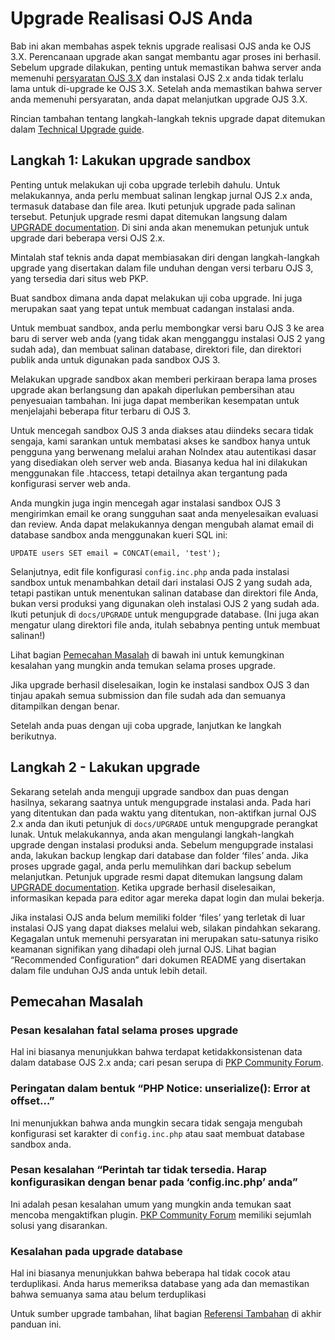 # Upgrade Realisasi OJS Anda

Bab ini akan membahas aspek teknis upgrade realisasi OJS anda ke OJS 3.X. Perencanaan upgrade akan sangat membantu agar proses ini berhasil. Sebelum upgrade dilakukan, penting untuk memastikan bahwa server anda memenuhi [persyaratan OJS 3.X](https://pkp.sfu.ca/ojs/README) dan instalasi OJS 2.x anda tidak terlalu lama untuk di-upgrade ke OJS 3.X. Setelah anda memastikan bahwa server anda memenuhi persyaratan, anda dapat melanjutkan upgrade OJS 3.X.

Rincian tambahan tentang langkah-langkah teknis upgrade dapat ditemukan dalam [Technical Upgrade guide](/dev/upgrade-guide/).

## Langkah 1: Lakukan upgrade sandbox

Penting untuk melakukan uji coba upgrade terlebih dahulu. Untuk melakukannya, anda perlu membuat salinan lengkap jurnal OJS 2.x anda, termasuk database dan file area. Ikuti petunjuk upgrade pada salinan tersebut. Petunjuk upgrade resmi dapat ditemukan langsung dalam [UPGRADE documentation](https://pkp.sfu.ca/ojs/UPGRADE). Di sini anda akan menemukan petunjuk untuk upgrade dari beberapa versi OJS 2.x.

Mintalah staf teknis anda dapat membiasakan diri dengan langkah-langkah upgrade yang disertakan dalam file unduhan dengan versi terbaru OJS 3, yang tersedia dari situs web PKP.

Buat sandbox dimana anda dapat melakukan uji coba upgrade. Ini juga merupakan saat yang tepat untuk membuat cadangan instalasi anda.

Untuk membuat sandbox, anda perlu membongkar versi baru OJS 3 ke area baru di server web anda (yang tidak akan mengganggu instalasi OJS 2 yang sudah ada), dan membuat salinan database, direktori file, dan direktori publik anda untuk digunakan pada sandbox OJS 3.

Melakukan upgrade sandbox akan memberi perkiraan berapa lama proses upgrade akan berlangsung dan apakah diperlukan pembersihan atau penyesuaian tambahan. Ini juga dapat memberikan kesempatan untuk menjelajahi beberapa fitur terbaru di OJS 3.

Untuk mencegah sandbox OJS 3 anda diakses atau diindeks secara tidak sengaja, kami sarankan untuk membatasi akses ke sandbox hanya untuk pengguna yang berwenang melalui arahan NoIndex atau autentikasi dasar yang disediakan oleh server web anda. Biasanya kedua hal ini dilakukan menggunakan file .htaccess, tetapi detailnya akan tergantung pada konfigurasi server web anda.

Anda mungkin juga ingin mencegah agar instalasi sandbox OJS 3 mengirimkan email ke orang sungguhan saat anda menyelesaikan evaluasi dan review. Anda dapat melakukannya dengan mengubah alamat email di database sandbox anda menggunakan kueri SQL ini:

`UPDATE users SET email = CONCAT(email, 'test');`

Selanjutnya, edit file konfigurasi `config.inc.php` anda pada instalasi sandbox untuk menambahkan detail dari instalasi OJS 2 yang sudah ada, tetapi pastikan untuk menentukan salinan database dan direktori file Anda, bukan versi produksi yang digunakan oleh instalasi OJS 2 yang sudah ada. Ikuti petunjuk di `docs/UPGRADE` untuk mengupgrade database. (Ini juga akan mengatur ulang direktori file anda, itulah sebabnya penting untuk membuat salinan!)

Lihat bagian [Pemecahan Masalah](#troubleshooting) di bawah ini untuk kemungkinan kesalahan yang mungkin anda temukan selama proses upgrade.

Jika upgrade berhasil diselesaikan, login ke instalasi sandbox OJS 3 dan tinjau apakah semua submission dan file sudah ada dan semuanya ditampilkan dengan benar.

Setelah anda puas dengan uji coba upgrade, lanjutkan ke langkah berikutnya.

## Langkah 2 - Lakukan upgrade

Sekarang setelah anda menguji upgrade sandbox dan puas dengan hasilnya, sekarang saatnya untuk mengupgrade instalasi anda. Pada hari yang ditentukan dan pada waktu yang ditentukan, non-aktifkan jurnal OJS 2.x anda dan ikuti petunjuk di `docs/UPGRADE` untuk mengupgrade perangkat lunak. Untuk melakukannya, anda akan mengulangi langkah-langkah upgrade dengan instalasi produksi anda. Sebelum mengupgrade instalasi anda, lakukan backup lengkap dari database dan folder ‘files’ anda. Jika proses upgrade gagal, anda perlu memulihkan dari backup sebelum melanjutkan. Petunjuk upgrade resmi dapat ditemukan langsung dalam [UPGRADE documentation](https://pkp.sfu.ca/ojs/UPGRADE). Ketika upgrade berhasil diselesaikan, informasikan kepada para editor agar mereka dapat login dan mulai bekerja.

Jika instalasi OJS anda belum memiliki folder ‘files’ yang terletak di luar instalasi OJS yang dapat diakses melalui web, silakan pindahkan sekarang. Kegagalan untuk memenuhi persyaratan ini merupakan satu-satunya risiko keamanan signifikan yang dihadapi oleh jurnal OJS. Lihat bagian “Recommended Configuration” dari dokumen README yang disertakan dalam file unduhan OJS anda untuk lebih detail.

## Pemecahan Masalah

### Pesan kesalahan fatal selama proses upgrade

Hal ini biasanya menunjukkan bahwa terdapat ketidakkonsistenan data dalam database OJS 2.x anda; cari pesan serupa di [PKP Community Forum](https://forum.pkp.sfu.ca/).

### Peringatan dalam bentuk “PHP Notice: unserialize(): Error at offset…”

Ini menunjukkan bahwa anda mungkin secara tidak sengaja mengubah konfigurasi set karakter di `config.inc.php` atau saat membuat database sandbox anda.

### Pesan kesalahan “Perintah tar tidak tersedia. Harap konfigurasikan dengan benar pada ‘config.inc.php’ anda”

Ini adalah pesan kesalahan umum yang mungkin anda temukan saat mencoba mengaktifkan plugin. [PKP Community Forum](https://forum.pkp.sfu.ca/) memiliki sejumlah solusi yang disarankan.

### Kesalahan pada upgrade database

Hal ini biasanya menunjukkan bahwa beberapa hal tidak cocok atau terduplikasi. Anda harus memeriksa database yang ada dan memastikan bahwa semuanya sama atau belum terduplikasi

Untuk sumber upgrade tambahan, lihat bagian [Referensi Tambahan](./resources.md) di akhir panduan ini.
